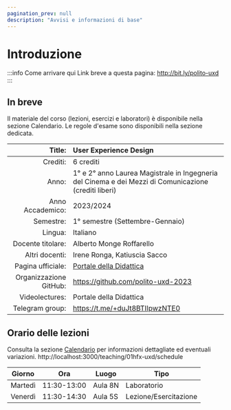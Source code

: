 ```yaml
---
pagination_prev: null
description: "Avvisi e informazioni di base" 
---
```


# Introduzione

:::info Come arrivare qui
Link breve a questa pagina: http://bit.ly/polito-uxd 
:::

## In breve

Il materiale del corso (lezioni, esercizi e laboratori) è disponibile nella sezione Calendario. Le regole d'esame sono disponibili nella sezione dedicata.

| Title:               | User Experience Design                       |
|---------------------:|:---------------------------------------------|
| Crediti:             | 6 crediti                                    |
| Anno:                | 1° e 2° anno Laurea Magistrale in Ingegneria del Cinema e dei Mezzi di Comunicazione (crediti liberi)    |
| Anno Accademico:     | 	2023/2024                                 |
| Semestre:            | 1° semestre (Settembre-Gennaio)              |
| Lingua:              | Italiano                                     |
| Docente titolare:    | Alberto Monge Roffarello                     |
| Altri docenti:       | Irene Ronga, Katiuscia Sacco                 |
| Pagina ufficiale:    | [Portale della Didattica](https://didattica.polito.it/pls/portal30/gap.pkg_guide.viewGap?p_cod_ins=01HFXPD)                     |
| Organizzazione GitHub: | https://github.com/polito-uxd-2023           |
| Videolectures:       | Portale della Didattica                      |
| Telegram group:      | https://t.me/+duJt8BTIIpwzNTE0               |

## Orario delle lezioni

Consulta la sezione [Calendario](schedule) per informazioni dettagliate ed eventuali variazioni.
http://localhost:3000/teaching/01hfx-uxd/schedule

| Giorno     | Ora        | Luogo | Tipo            |
|---------|-------------|----------|-----------------|
| Martedì  | 11:30-13:00 | Aula 8N | Laboratorio           |  
| Venerdì | 11:30-14:30 | Aula 5S  | Lezione/Esercitazione           |
